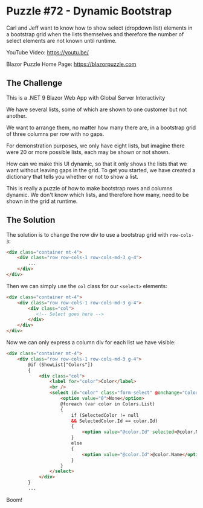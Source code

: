 # Puzzle #72 - Dynamic Bootstrap
Carl and Jeff want to know how to show select (dropdown list) elements in a bootstrap grid when the lists themselves and therefore the number of select elements are not known until runtime.

YouTube Video: https://youtu.be/

Blazor Puzzle Home Page: https://blazorpuzzle.com

## The Challenge

This is a .NET 9 Blazor Web App with Global Server Interactivity

We have several lists, some of which are shown to one customer but not another.

We want to arrange them, no matter how many there are, in a bootstrap grid of three columns per row with no gaps.

For demonstration purposes, we only have eight lists, but imagine there were 20 or more possible lists, each may be shown or not shown.

How can we make this UI dynamic, so that it only shows the lists that we want without leaving gaps in the grid. To get you started, we have created a dictionary that tells you whether or not to show a list.

This is really a puzzle of how to make bootstrap rows and columns dynamic. We don't know which lists, and therefore how many, need to be shown in the grid at runtime.

## The Solution

The solution is to change the row div to use a bootstrap grid with `row-cols-3`:

```html
<div class="container mt-4">
    <div class="row row-cols-1 row-cols-md-3 g-4">
        ...
    </div>
</div>
```

Then we can simply use the `col` class for our `<select>` elements:

```html
<div class="container mt-4">
    <div class="row row-cols-1 row-cols-md-3 g-4">
        <div class="col">
           <!-- Select goes here -->
        </div>
    </div>
</div>
```

Now we can only express a column div for each list we have visible:

```html
<div class="container mt-4">
    <div class="row row-cols-1 row-cols-md-3 g-4">
        @if (ShowList["Colors"])
        {
            <div class="col">
                <label for="color">Color</label>
                <br />
                <select id="color" class="form-select" @onchange="ColorSelected">
                    <option value="0">None</option>
                    @foreach (var color in Colors.List)
                    {
                        if (SelectedColor != null
                        && SelectedColor.Id == color.Id)
                        {
                            <option value="@color.Id" selected>@color.Name</option>
                        }
                        else
                        {
                            <option value="@color.Id">@color.Name</option>
                        }
                    }
                </select>
            </div>
        }
        ...
```

Boom!

